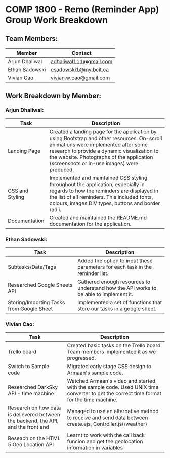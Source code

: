 # COMP 1800 - Remo (Reminder App) Group Work Breakdown

## Team Members:
| Member | Contact |
| ----------- | ----------- |
| Arjun Dhaliwal | adhaliwal111@gmail.com |
| Ethan Sadowski | esadowski1@my.bcit.ca |
| Vivian Cao | vivian.w.cao@gmail.com |

## Work Breakdown by Member:
### Arjun Dhaliwal:
| Task | Description |
| ----------- | ----------- |
| Landing Page | Created a landing page for the application by using Bootstrap and other resources. On-scroll animations were implemented after some research to provide a dynamic visualization to the website. Photographs of the application (screenshots or in-use images) were produced. |
| CSS and Styling | Implemented and maintained CSS styling throughout the application, especially in regards to how the reminders are displayed in the list of all reminders. This included fonts, colours, images DIV types, buttons and border radii. |
| Documentation | Created and maintained the README.md documentation for the application. |



### Ethan Sadowski:
| Task | Description |
| ----------- | ----------- |
| Subtasks/Date/Tags | Added the option to input these parameters for each task in the reminder list. |
| Researched Google Sheets API | Gathered enough resources to understand how the API works to be able to implement it. |
| Storing/Importing Tasks from Google Sheet | Implemented a set of functions that store our tasks in a google sheet. |


### Vivian Cao:
| Task | Description |
| ----------- | ----------- |
| Trello board | Created basic tasks on the Trello board. Team members implemented it as we progressed.|
| Switch to Sample code | Migrated early stage CSS design to Armaan's sample code. |
| Researched DarkSky API - time machine | Watched Armaan's video and started with the sample code. Used UNIX time converter to get the correct time format for the time machine.|
| Research on how data is delievered between the backend, the API, and the front end | Managed to use an alternative method to receive and send data between create.ejs, Controller.js(/weather) |
| Reseach on the HTML 5 Geo Location API | Learnt to work with the call back funcion and get the geolocation information in variables |


